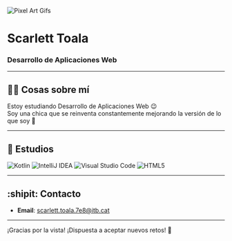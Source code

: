 
![Pixel Art Gifs](https://github.com/user-attachments/assets/d317e3dd-073a-4ec4-8a7a-1197de3b2324)  


# Scarlett Toala  

### Desarrollo de Aplicaciones Web  

---

## :face_in_clouds: **Cosas sobre mí**     
Estoy estudiando Desarrollo de Aplicaciones Web :wink:    
Soy una chica que se reinventa constantemente mejorando la versión de lo que soy :thought_balloon:     

---

## :space_invader: Estudios

![Kotlin](https://img.shields.io/badge/Kotlin-%230095D5.svg?style=flat-square&logo=kotlin&logoColor=white)
![IntelliJ IDEA](https://img.shields.io/badge/IntelliJ%20IDEA-000000.svg?style=flat-square&logo=intellij-idea&logoColor=white)
![Visual Studio Code](https://img.shields.io/badge/Visual%20Studio%20Code-0078d7.svg?style=flat-square&logo=visual-studio-code&logoColor=white)
![HTML5](https://img.shields.io/badge/HTML5-E34F26?style=flat-square&logo=html5&logoColor=white)


---

## :shipit: Contacto   
- **Email**: [scarlett.toala.7e8@itb.cat](mailto:scarlett.toala.7e8@itb.cat) 
---

¡Gracias por la vista! ¡Dispuesta a aceptar nuevos retos! :disguised_face:

